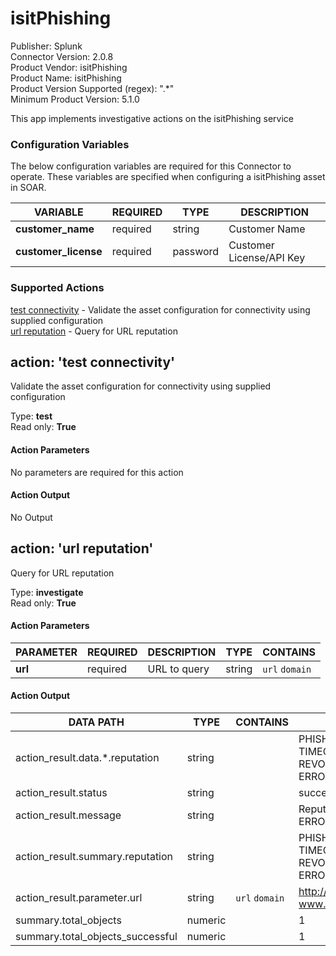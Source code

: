[comment]: # "Auto-generated SOAR connector documentation"
# isitPhishing

Publisher: Splunk  
Connector Version: 2.0.8  
Product Vendor: isitPhishing  
Product Name: isitPhishing  
Product Version Supported (regex): ".\*"  
Minimum Product Version: 5.1.0  

This app implements investigative actions on the isitPhishing service

[comment]: # " File: README.md"
[comment]: # "  Copyright (c) 2017-2023 Splunk Inc."
[comment]: # ""
[comment]: # "Licensed under the Apache License, Version 2.0 (the 'License');"
[comment]: # "you may not use this file except in compliance with the License."
[comment]: # "You may obtain a copy of the License at"
[comment]: # ""
[comment]: # "    http://www.apache.org/licenses/LICENSE-2.0"
[comment]: # ""
[comment]: # "Unless required by applicable law or agreed to in writing, software distributed under"
[comment]: # "the License is distributed on an 'AS IS' BASIS, WITHOUT WARRANTIES OR CONDITIONS OF ANY KIND,"
[comment]: # "either express or implied. See the License for the specific language governing permissions"
[comment]: # "and limitations under the License."
[comment]: # ""



### Configuration Variables
The below configuration variables are required for this Connector to operate.  These variables are specified when configuring a isitPhishing asset in SOAR.

VARIABLE | REQUIRED | TYPE | DESCRIPTION
-------- | -------- | ---- | -----------
**customer_name** |  required  | string | Customer Name
**customer_license** |  required  | password | Customer License/API Key

### Supported Actions  
[test connectivity](#action-test-connectivity) - Validate the asset configuration for connectivity using supplied configuration  
[url reputation](#action-url-reputation) - Query for URL reputation  

## action: 'test connectivity'
Validate the asset configuration for connectivity using supplied configuration

Type: **test**  
Read only: **True**

#### Action Parameters
No parameters are required for this action

#### Action Output
No Output  

## action: 'url reputation'
Query for URL reputation

Type: **investigate**  
Read only: **True**

#### Action Parameters
PARAMETER | REQUIRED | DESCRIPTION | TYPE | CONTAINS
--------- | -------- | ----------- | ---- | --------
**url** |  required  | URL to query | string |  `url`  `domain` 

#### Action Output
DATA PATH | TYPE | CONTAINS | EXAMPLE VALUES
--------- | ---- | -------- | --------------
action_result.data.\*.reputation | string |  |   PHISHING  SPAM  UNKNOWN  TIMEOUT  NOT_EXPLORED  REVOKED  TOO_MANY_REQUESTS  ERROR (Invalid url) 
action_result.status | string |  |   success  failed 
action_result.message | string |  |   Reputation: PHISHING  Reputation: ERROR (Invalid url) 
action_result.summary.reputation | string |  |   PHISHING  SPAM  UNKNOWN  TIMEOUT  NOT_EXPLORED  REVOKED  TOO_MANY_REQUESTS  ERROR (Invalid url) 
action_result.parameter.url | string |  `url`  `domain`  |   http://www.thisisaphishingurl.com/  www.google.com 
summary.total_objects | numeric |  |   1 
summary.total_objects_successful | numeric |  |   1 